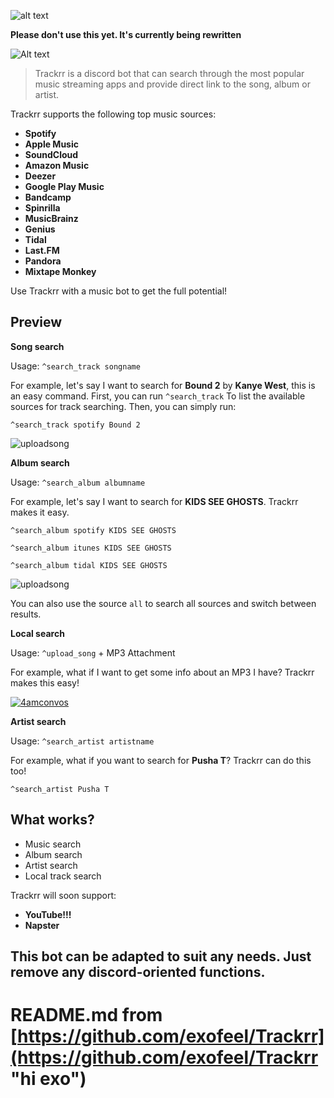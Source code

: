 ![alt text][logo]


**Please don't use this yet. It's currently being rewritten**

[logo]: https://media.discordapp.net/attachments/451356934579421184/454714142977163276/Group.png "Introducing Trackrr"
![Alt text](https://media.discordapp.net/attachments/454821463715872779/454823250585714699/Artboard.png?width=1080&height=80)
> Trackrr is a discord bot that can search through the most popular music streaming apps and provide direct link to the song, album or artist.

Trackrr supports the following top music sources:
* **Spotify**
* **Apple Music**
* **SoundCloud**
* **Amazon Music**
* **Deezer**
* **Google Play Music**
* **Bandcamp**
* **Spinrilla**
* **MusicBrainz**
* **Genius**
* **Tidal**
* **Last.FM**
* **Pandora**
* **Mixtape Monkey**

Use Trackrr with a music bot to get the full potential!

## Preview

**Song search**

Usage: ```^search_track songname```

For example, let's say I want to search for **Bound 2** by **Kanye West**, this is an easy command. First, you can run ```^search_track``` To list the available sources for track searching. Then, you can simply run:

```^search_track spotify Bound 2```

![uploadsong](https://i.gyazo.com/f25294332e413fc87bf7b09ac7147a3e.png)

**Album search**

Usage: ```^search_album albumname```

For example, let's say I want to search for **KIDS SEE GHOSTS**. Trackrr makes it easy.

```^search_album spotify KIDS SEE GHOSTS```

```^search_album itunes KIDS SEE GHOSTS```

```^search_album tidal KIDS SEE GHOSTS```

![uploadsong](https://i.gyazo.com/51c92fcb0ec977cb3d8add7c5d783bb8.png)

You can also use the source ```all``` to search all sources and switch between results.

**Local search**

Usage: ```^upload_song``` + MP3 Attachment

For example, what if I want to get some info about an MP3 I have? Trackrr makes this easy!

[![4amconvos](https://i.gyazo.com/b4ac173c04bb1b47978cc9eac683b090.png)](https://soundcloud.com/4amconvos)

**Artist search**

Usage: ```^search_artist artistname```

For example, what if you want to search for **Pusha T**? Trackrr can do this too!

```^search_artist Pusha T```

## What works?
- Music search
- Album search
- Artist search
- Local track search

Trackrr will soon support:
* **YouTube!!!**
* **Napster**

## This bot can be adapted to suit any needs. Just remove any discord-oriented functions.
# README.md from [https://github.com/exofeel/Trackrr](https://github.com/exofeel/Trackrr "hi exo")
